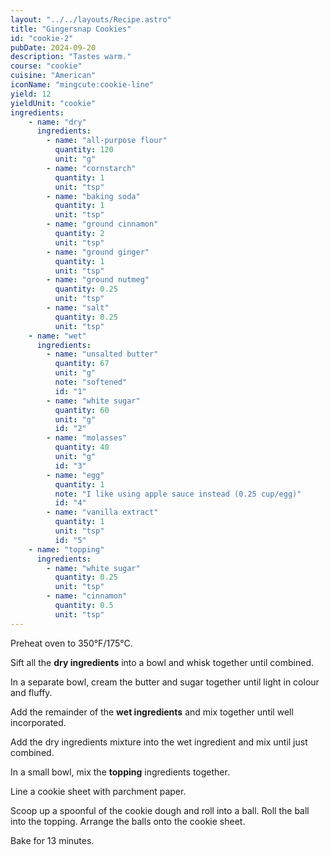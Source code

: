 ```yaml
---
layout: "../../layouts/Recipe.astro"
title: "Gingersnap Cookies"
id: "cookie-2"
pubDate: 2024-09-20
description: "Tastes warm."
course: "cookie"
cuisine: "American"
iconName: "mingcute:cookie-line"
yield: 12
yieldUnit: "cookie"
ingredients:
    - name: "dry"
      ingredients:
        - name: "all-purpose flour"
          quantity: 120
          unit: "g"
        - name: "cornstarch"
          quantity: 1
          unit: "tsp"
        - name: "baking soda"
          quantity: 1
          unit: "tsp"
        - name: "ground cinnamon"
          quantity: 2
          unit: "tsp"
        - name: "ground ginger"
          quantity: 1
          unit: "tsp"
        - name: "ground nutmeg"
          quantity: 0.25
          unit: "tsp"
        - name: "salt"
          quantity: 0.25
          unit: "tsp"
    - name: "wet"
      ingredients:
        - name: "unsalted butter"
          quantity: 67
          unit: "g"
          note: "softened"
          id: "1"
        - name: "white sugar"
          quantity: 60
          unit: "g"
          id: "2"
        - name: "molasses"
          quantity: 40
          unit: "g"
          id: "3"
        - name: "egg"
          quantity: 1
          note: "I like using apple sauce instead (0.25 cup/egg)"
          id: "4"
        - name: "vanilla extract"
          quantity: 1
          unit: "tsp"
          id: "5"
    - name: "topping"
      ingredients:
        - name: "white sugar"
          quantity: 0.25
          unit: "tsp"
        - name: "cinnamon"
          quantity: 0.5
          unit: "tsp"
---
```

Preheat oven to 350°F/175°C.

Sift all the **dry ingredients** into a bowl and whisk together until combined.

In a separate bowl, cream the <span class="ingredient" data-id="1">butter</span> and <span class="ingredient" data-id="2">sugar</span> together until light in colour and fluffy. 

Add the remainder of the **wet ingredients** and mix together until well incorporated.

Add the dry ingredients mixture into the wet ingredient and mix until just combined.

In a small bowl, mix the **topping** ingredients together.

Line a cookie sheet with parchment paper.

Scoop up a spoonful of the cookie dough and roll into a ball. Roll the ball into the topping. Arrange the balls onto the cookie sheet.

Bake for 13 minutes.
